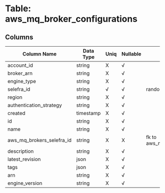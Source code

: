 # Table: aws_mq_broker_configurations

## Columns 

|  Column Name   |  Data Type  | Uniq | Nullable | Description | 
|  ----  | ----  | ----  | ----  | ---- | 
| account_id | string | X | √ |  | 
| broker_arn | string | X | √ |  | 
| engine_type | string | X | √ |  | 
| selefra_id | string | √ | √ | random id | 
| region | string | X | √ |  | 
| authentication_strategy | string | X | √ |  | 
| created | timestamp | X | √ |  | 
| id | string | X | √ |  | 
| name | string | X | √ |  | 
| aws_mq_brokers_selefra_id | string | X | X | fk to aws_mq_brokers.selefra_id | 
| description | string | X | √ |  | 
| latest_revision | json | X | √ |  | 
| tags | json | X | √ |  | 
| arn | string | X | √ |  | 
| engine_version | string | X | √ |  | 


